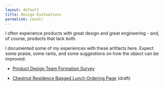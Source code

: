 ```yaml
---
layout: default
title: Design Evaluations
permalink: /eval/
---
```


I often experience products with great design and great engineering - and, of course, products that lack both.

I documented some of my experiences with these artifacts here. Expect some praise, some rants, and some suggestions on how the object can be improved.

 - [Product Design Team Formation Survey](teamsurvey.html)

 - [Chestnut Residence Bagged Lunch Ordering Page](lunch_draft.html) (draft)
